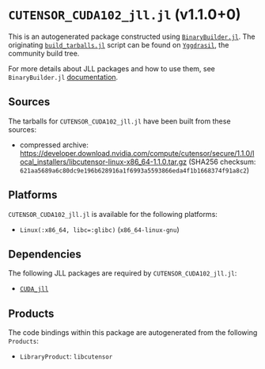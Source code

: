 # `CUTENSOR_CUDA102_jll.jl` (v1.1.0+0)

This is an autogenerated package constructed using [`BinaryBuilder.jl`](https://github.com/JuliaPackaging/BinaryBuilder.jl). The originating [`build_tarballs.jl`](https://github.com/JuliaPackaging/Yggdrasil/blob/816c103b16c1b63fdb1ef17677be103c3efe3cb8/C/CUTENSOR/CUTENSOR_CUDA102/build_tarballs.jl) script can be found on [`Yggdrasil`](https://github.com/JuliaPackaging/Yggdrasil/), the community build tree.

For more details about JLL packages and how to use them, see `BinaryBuilder.jl` [documentation](https://juliapackaging.github.io/BinaryBuilder.jl/dev/jll/).

## Sources

The tarballs for `CUTENSOR_CUDA102_jll.jl` have been built from these sources:

* compressed archive: https://developer.download.nvidia.com/compute/cutensor/secure/1.1.0/local_installers/libcutensor-linux-x86_64-1.1.0.tar.gz (SHA256 checksum: `621aa5689a6c80dc9e196b628916a1f6993a5593866eda4f1b1668374f91a8c2`)

## Platforms

`CUTENSOR_CUDA102_jll.jl` is available for the following platforms:

* `Linux(:x86_64, libc=:glibc)` (`x86_64-linux-gnu`)

## Dependencies

The following JLL packages are required by `CUTENSOR_CUDA102_jll.jl`:

* [`CUDA_jll`](https://github.com/JuliaBinaryWrappers/CUDA_jll.jl)

## Products

The code bindings within this package are autogenerated from the following `Products`:

* `LibraryProduct`: `libcutensor`
